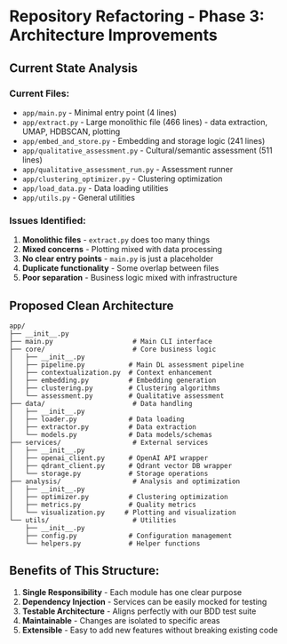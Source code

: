 # Repository Refactoring - Phase 3: Architecture Improvements

## Current State Analysis

### Current Files:
- `app/main.py` - Minimal entry point (4 lines)
- `app/extract.py` - Large monolithic file (466 lines) - data extraction, UMAP, HDBSCAN, plotting
- `app/embed_and_store.py` - Embedding and storage logic (241 lines)
- `app/qualitative_assessment.py` - Cultural/semantic assessment (511 lines)
- `app/qualitative_assessment_run.py` - Assessment runner
- `app/clustering_optimizer.py` - Clustering optimization
- `app/load_data.py` - Data loading utilities
- `app/utils.py` - General utilities

### Issues Identified:
1. **Monolithic files** - `extract.py` does too many things
2. **Mixed concerns** - Plotting mixed with data processing
3. **No clear entry points** - `main.py` is just a placeholder
4. **Duplicate functionality** - Some overlap between files
5. **Poor separation** - Business logic mixed with infrastructure

## Proposed Clean Architecture

```
app/
├── __init__.py
├── main.py                    # Main CLI interface
├── core/                      # Core business logic
│   ├── __init__.py
│   ├── pipeline.py           # Main DL assessment pipeline
│   ├── contextualization.py  # Context enhancement
│   ├── embedding.py          # Embedding generation  
│   ├── clustering.py         # Clustering algorithms
│   └── assessment.py         # Qualitative assessment
├── data/                      # Data handling
│   ├── __init__.py
│   ├── loader.py             # Data loading
│   ├── extractor.py          # Data extraction
│   └── models.py             # Data models/schemas
├── services/                  # External services
│   ├── __init__.py
│   ├── openai_client.py      # OpenAI API wrapper
│   ├── qdrant_client.py      # Qdrant vector DB wrapper
│   └── storage.py            # Storage operations
├── analysis/                  # Analysis and optimization
│   ├── __init__.py
│   ├── optimizer.py          # Clustering optimization
│   ├── metrics.py            # Quality metrics
│   └── visualization.py     # Plotting and visualization
└── utils/                     # Utilities
    ├── __init__.py
    ├── config.py             # Configuration management
    └── helpers.py            # Helper functions
```

## Benefits of This Structure:
1. **Single Responsibility** - Each module has one clear purpose
2. **Dependency Injection** - Services can be easily mocked for testing
3. **Testable Architecture** - Aligns perfectly with our BDD test suite
4. **Maintainable** - Changes are isolated to specific areas
5. **Extensible** - Easy to add new features without breaking existing code
